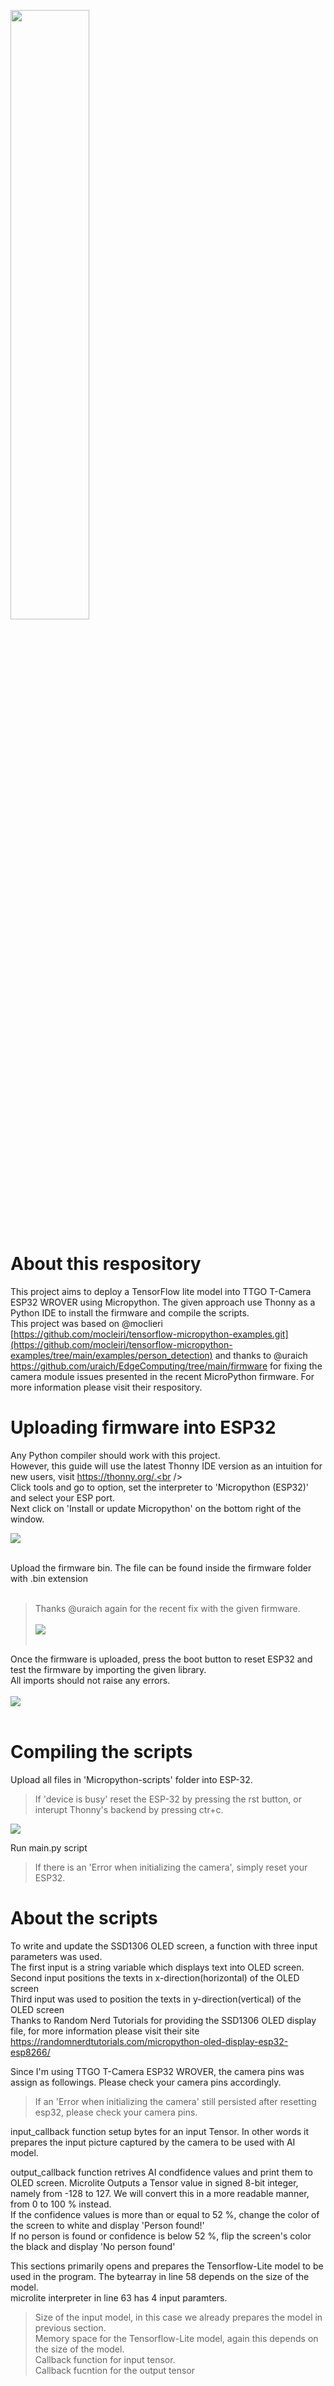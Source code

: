 <img src = "https://user-images.githubusercontent.com/37290558/216087644-acc8a249-bfc4-49f4-9eab-2856729b6a4c.png" width='50%'/> <br />

# About this respository
This project aims to deploy a TensorFlow lite model into TTGO T-Camera ESP32 WROVER using Micropython. The given approach use Thonny as a Python IDE to install the firmware and compile the scripts. <br />
This project was based on @moclieri  [https://github.com/mocleiri/tensorflow-micropython-examples.git](https://github.com/mocleiri/tensorflow-micropython-examples/tree/main/examples/person_detection) and thanks to @uraich https://github.com/uraich/EdgeComputing/tree/main/firmware for fixing the camera module issues presented in the recent MicroPython firmware. For more information please visit their respository. <br />
 
# Uploading firmware into ESP32
Any Python compiler should work with this project. <br /> 
However, this guide will use the latest Thonny IDE version as an intuition for new users, visit https://thonny.org/.<br /> <br />
Click tools and go to option, set the interpreter to 'Micropython (ESP32)' and select your ESP port.<br />
Next click on 'Install or update Micropython' on the bottom right of the window.<br /> 

<img src="https://user-images.githubusercontent.com/37290558/216077119-3222619c-a5c7-43d0-83e1-f48bf03b8a50.png"> <br /><br />

Upload the firmware bin. The file can be found inside the firmware folder with .bin extension <br /> <br />
> Thanks @uraich again for the recent fix with the given firmware. <br /><br />
<img src="https://user-images.githubusercontent.com/37290558/216079469-459d8627-3502-4b05-8a4c-109652592622.png"> <br /> <br /> 

Once the firmware is uploaded, press the boot button to reset ESP32 and test the firmware by importing the given library. <br /> 
All imports should not raise any errors. <br /> <br />
<img src = "https://user-images.githubusercontent.com/37290558/216085798-f03d6867-c657-4eb9-ad8e-3d39111771d0.png"> <br /> <br /> 

# Compiling the scripts
Upload all files in 'Micropython-scripts' folder into ESP-32.<br />  
> If 'device is busy' reset the ESP-32 by pressing the rst button, or interupt Thonny's backend by pressing ctr+c.<br />

<img src = "https://user-images.githubusercontent.com/37290558/216365255-ff58276d-d754-446c-b1cd-58e7184dcb05.png">

Run main.py script
> If there is an 'Error when initializing the camera', simply reset your ESP32.<br />

# About the scripts
To write and update the SSD1306 OLED screen, a function with three input parameters was used. <br />
The first input is a string variable which displays text into OLED screen. <br />
Second input positions the texts in x-direction(horizontal) of the OLED screen  <br />
Third input was used to position the texts in y-direction(vertical) of the OLED screen <br />
Thanks to Random Nerd Tutorials for providing the SSD1306 OLED display file, for more information please visit their site https://randomnerdtutorials.com/micropython-oled-display-esp32-esp8266/ <br />


Since I'm using TTGO T-Camera ESP32 WROVER, the camera pins was assign as followings. Please check your camera pins accordingly. <br />
> If an 'Error when initializing the camera' still persisted after resetting esp32, please check your camera pins. <br />


input_callback function setup bytes for an input Tensor. In other words it prepares the input picture captured by the camera to be used with AI model. <br />


output_callback function retrives AI condfidence values and print them to OLED screen. Microlite Outputs a Tensor value in signed 8-bit integer, namely from
-128 to 127. We will convert this in a more readable manner, from 0 to 100 % instead. <br />
If the confidence values is more than or equal to 52 %, change the color of the screen to white and display 'Person found!'<br />
If no person is found or confidence is below 52 %, flip the screen's color the black and display 'No person found' <br />

This sections primarily opens and prepares the Tensorflow-Lite model to be used in the program. The bytearray in line 58 depends on the size of the model. <br />
microlite interpreter in line 63 has 4 input paramters.<br />
> Size of the input model, in this case we already prepares the model in previous section. <br />
> Memory space for the Tensorflow-Lite model, again this depends on the size of the model. <br />
> Callback function for input tensor. <br />
> Callback fucntion for the output tensor <br />

